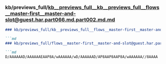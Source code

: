 ### kb/previews_full/kb__previews_full__kb__previews_full__flows__master-first__master-and-slot@guest.har.part066.md.part002.md.md

```md
### kb/previews_full/kb__previews_full__flows__master-first__master-and-slot@guest.har.part066.md.part002.md

```md
### kb/previews_full/flows__master-first__master-and-slot@guest.har.part066.md (part 002)

```md
D/AAAAAAD/AAAAAAEAAP8A/wAAAAAA/wD/AAAAAAD/AP8AAP8AAP8A/wAAAAAA//8AAAA
```

```

```

```
